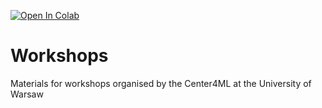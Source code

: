 [![Open In Colab](https://colab.research.google.com/assets/colab-badge.svg)](https://colab.research.google.com/github/center4ml/Workshops/blob/2021/)


# Workshops
Materials for workshops organised by the Center4ML at the University of Warsaw
